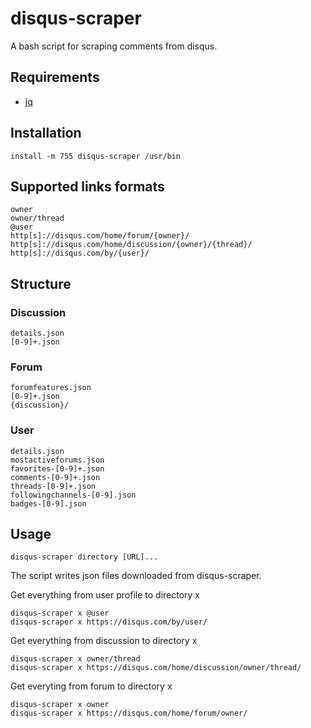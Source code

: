 # disqus-scraper

A bash script for scraping comments from disqus.

## Requirements

 - [jq](https://github.com/stedolan/jq)

## Installation
    install -m 755 disqus-scraper /usr/bin

## Supported links formats

    owner
    owner/thread
    @user
    http[s]://disqus.com/home/forum/{owner}/
    http[s]://disqus.com/home/discussion/{owner}/{thread}/
    http[s]://disqus.com/by/{user}/

## Structure

### Discussion

    details.json
    [0-9]+.json

### Forum

    forumfeatures.json
    [0-9]+.json
    {discussion}/

### User

    details.json
    mostactiveforums.json
    favorites-[0-9]+.json
    comments-[0-9]+.json
    threads-[0-9]+.json
    followingchannels-[0-9].json
    badges-[0-9].json

## Usage

    disqus-scraper directory [URL]...

The script writes json files downloaded from disqus-scraper.

Get everything from user profile to directory x

    disqus-scraper x @user
    disqus-scraper x https://disqus.com/by/user/

Get everything from discussion to directory x

    disqus-scraper x owner/thread
    disqus-scraper x https://disqus.com/home/discussion/owner/thread/

Get everyting from forum to directory x

    disqus-scraper x owner
    disqus-scraper x https://disqus.com/home/forum/owner/
